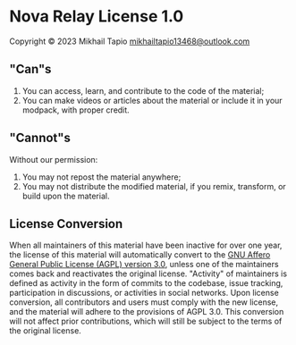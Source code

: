 # Nova Relay License 1.0

Copyright © 2023 Mikhail Tapio <mikhailtapio13468@outlook.com>

## "Can"s

1. You can access, learn, and contribute to the code of the material;
2. You can make videos or articles about the material or include it in your modpack, with proper credit.

## "Cannot"s

Without our permission:

1. You may not repost the material anywhere;
2. You may not distribute the modified material, if you remix, transform, or build upon the material.

## License Conversion

When all maintainers of this material have been inactive for over one year, the license of this material will
automatically convert to
the [GNU Affero General Public License (AGPL) version 3.0](https://www.gnu.org/licenses/agpl-3.0.html), unless one of
the maintainers comes back and reactivates the original license.
"Activity" of maintainers is defined as activity in the form of commits to the codebase, issue tracking, participation
in discussions, or activities in social networks. Upon license conversion, all contributors and users must comply with
the new license, and the material will adhere to the provisions of AGPL 3.0. This conversion will not affect prior
contributions, which will still be subject to the terms of the original license.
